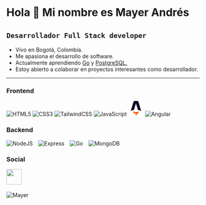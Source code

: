 Hola 👋 Mi nombre es Mayer Andrés
================================
**`Desarrollador Full Stack developer`**
----------------------------
* Vivo en Bogotá, Colombia.
* Me apasiona el desarrollo de software.
* Actualmente aprendiendo <a href="https://go.dev/">Go</a> y <a href="https://www.postgresql.org/">PostgreSQL.</a>
* Estoy abierto a colaborar en proyectos interesantes como desarrollador.
----------------------------
### Frontend
<p align="left">
<img src="https://raw.githubusercontent.com/danielcranney/readme-generator/main/public/icons/skills/html5-colored.svg" width="40" height="40" alt="HTML5"/>
<img src="https://raw.githubusercontent.com/danielcranney/readme-generator/main/public/icons/skills/css3-colored.svg" width="40" height="40" alt="CSS3"/>
<img src="https://raw.githubusercontent.com/danielcranney/readme-generator/main/public/icons/skills/tailwindcss-colored.svg" width="40" height="40" alt="TailwindCSS"/>
<img src="https://raw.githubusercontent.com/danielcranney/readme-generator/main/public/icons/skills/javascript-colored.svg" width="40" height="40" alt="JavaScript"/>
<img src="https://raw.githubusercontent.com/github/explore/5cc0a03a302ec862c4aeac2a22a513ae31c35432/topics/astro/astro.png" width="40" height="40" alt="Astro"/>
<img src="https://upload.wikimedia.org/wikipedia/commons/thumb/c/cf/Angular_full_color_logo.svg/2048px-Angular_full_color_logo.svg.png" width="50" height="50" alt="Angular"/>
</p>

### Backend
<p align="left">
<img src="https://raw.githubusercontent.com/danielcranney/readme-generator/main/public/icons/skills/nodejs-colored.svg" width="42" height="42" style="padding-right: 10px;" alt="NodeJS"/>
<img src="https://raw.githubusercontent.com/danielcranney/readme-generator/main/public/icons/skills/express-colored.svg" width="42" height="42" style="padding-right: 10px;" alt="Express"/>
<img src="https://seeklogo.com/images/G/go-logo-046185B647-seeklogo.com.png" width="38" height="38" style="padding-right: 10px;" alt="Go"/>
<img src="https://raw.githubusercontent.com/danielcranney/readme-generator/main/public/icons/skills/mongodb-colored.svg" width="40" height="42" style="padding-right: 10px;" alt="MongoDB"/>


### Social
<p align="left"> <a href="https://www.linkedin.com/in/mayer-chaves-90116824b/" target="_blank" rel="noreferrer"><img src="https://raw.githubusercontent.com/danielcranney/readme-generator/main/public/icons/socials/linkedin.svg" width="40" height="40" /></a></p>

<p><img align="center" src="https://github-readme-stats.vercel.app/api/top-langs?username=Mayer-04&theme=algolia&hide_border=true&show_icons=true&locale=en&layout=compact" alt="Mayer"/></p>
